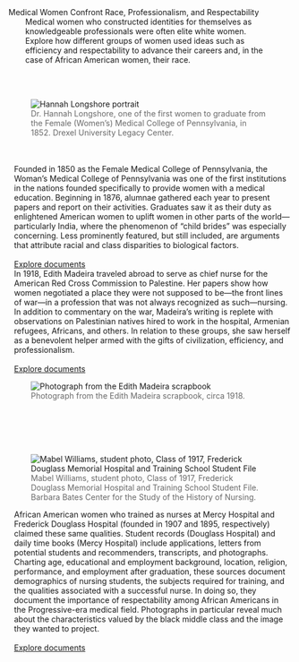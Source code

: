 <div class="lead">Medical Women Confront Race, Professionalism, and Respectability</div>

<div style="margin: 0px 40px 0px 30px">Medical women who constructed identities for themselves as knowledgeable professionals were often elite white women. Explore how different groups of women used ideas such as efficiency and respectability to advance their careers and, in the case of African American women, their race.</div>

<br/><br/>
<div class="row">
	<div class="col-md-1">
  </div>
  <div class="col-md-3">
    <figure class="figure">
      <img src="/static_images/drexel_longshore_exhibit.jpg" class="figure-img img-fluid rounded" alt="Hannah Longshore portrait">
      <figcaption class="figure-caption text-left" style="color: #696969">Dr. Hannah Longshore, one of the first women to graduate from the Female (Women’s) Medical College of Pennsylvania, in 1852. Drexel University Legacy Center.</figcaption>
    </figure>
    <br/><br/>
  </div>
  <div class="col-md-7">
    <p style="margin: 0px 00px 0px 10px">
      Founded in 1850 as the Female Medical College of Pennsylvania, the Woman’s Medical College of Pennsylvania was one of the first institutions in the nations founded specifically to provide women with a medical education. Beginning in 1876, alumnae gathered each year to present papers and report on their activities. Graduates saw it as their duty as enlightened American women to uplift women in other parts of the world—particularly India, where the phenomenon of “child brides” was especially concerning. Less prominently featured, but still included, are arguments that attribute racial and class disparities to biological factors.
    <br/><br/>
    <a href="/catalog?f%5Bsort_creator_s%5D%5B%5D=Woman%27s+Medical+College+of+Pennsylvania&q=&search_field=creator">Explore documents</a>
    </p>
  </div>
  <div class="col-md-1">
  </div>
</div>
<div class="row">
  <div class="col-md-1">
  </div>
  <div class="col-md-4">
    <p style="margin: 0px 00px 0px 10px">
      In 1918, Edith Madeira traveled abroad to serve as chief nurse for the American Red Cross Commission to Palestine. Her papers show how women negotiated a place they were not supposed to be—the front lines of war—in a profession that was not always recognized as such—nursing. In addition to commentary on the war, Madeira’s writing is replete with observations on Palestinian natives hired to work in the hospital, Armenian refugees, Africans, and others. In relation to these groups, she saw herself as a benevolent helper armed with the gifts of civilization, efficiency, and professionalism.
    <br/><br/>
    <a href="/catalog?utf8=✓&search_field=creator&q=Edith+Madeira">Explore documents</a>
    </p>
  </div>
  <div class="col-md-6">
    <figure class="figure">
      <img src="/static_images/HSP8791_exhibit.jpg" class="figure-img img-fluid rounded" alt="Photograph from the Edith Madeira scrapbook">
      <figcaption class="figure-caption text-left" style="color: #696969">Photograph from the Edith Madeira scrapbook, circa 1918.</figcaption>
    </figure>
     <br/><br/>
  </div>
  <div class="col-md-1">
  </div>
  <br/><br/>
</div>
<div class="row">
	<div class="col-md-1">
  	</div>
  	<div class="col-md-3">
    	<figure class="figure">
      <img src="/static_images/MDHR_MC78_BX04S6F119_MWilliams_exhibit.jpg" class="figure-img img-fluid rounded" alt="Mabel Williams, student photo, Class of 1917, Frederick Douglass Memorial Hospital and Training School Student File">
      <figcaption class="figure-caption text-left" style="color: #696969">Mabel Williams, student photo, Class of 1917, Frederick Douglass Memorial Hospital and Training School Student File. Barbara Bates Center for the Study of the History of Nursing.</figcaption>
    </figure>
  </div>
  <div class="col-md-7">
    <p style="margin: 0px 00px 0px 10px">
      African American women who trained as nurses at Mercy Hospital and Frederick Douglass Hospital (founded in 1907 and 1895, respectively) claimed these same qualities. Student records (Douglass Hospital) and daily time books (Mercy Hospital) include applications, letters from potential students and recommenders, transcripts, and photographs. Charting age, educational and employment background, location, religion, performance, and employment after graduation, these sources document demographics of nursing students, the subjects required for training, and the qualities associated with a successful nurse. In doing so, they document the importance of respectability among African Americans in the Progressive-era medical field. Photographs in particular reveal much about the characteristics valued by the black middle class and the image they wanted to project.
    <br/><br/>
    <a href="/catalog?f%5Brepository_id_i%5D%5B%5D=2">Explore documents</a>
    </p>
  </div>
  <div class="col-md-1">
  	</div>
  	</div>
